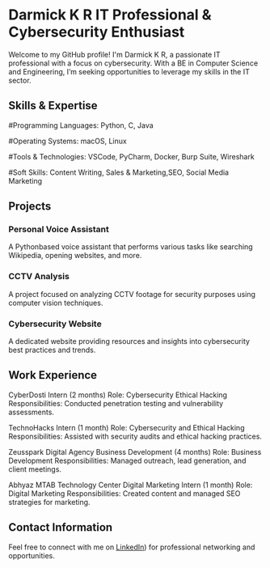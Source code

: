 # Darmick K R  IT Professional & Cybersecurity Enthusiast

Welcome to my GitHub profile! I'm Darmick K R, a passionate IT professional with a focus on cybersecurity. With a BE in Computer Science and Engineering, I’m seeking opportunities to leverage my skills in the IT sector. 

## Skills & Expertise

 #Programming Languages: Python, C, Java
 
 #Operating Systems: macOS, Linux
 
 #Tools & Technologies: VSCode, PyCharm, Docker, Burp Suite, Wireshark
 
 #Soft Skills: Content Writing, Sales & Marketing,SEO, Social Media Marketing

## Projects

### Personal Voice Assistant
A Pythonbased voice assistant that performs various tasks like searching Wikipedia, opening websites, and more.

### CCTV Analysis
A project focused on analyzing CCTV footage for security purposes using computer vision techniques.

### Cybersecurity Website
A dedicated website providing resources and insights into cybersecurity best practices and trends.

## Work Experience

 CyberDosti  Intern (2 months)
   Role: Cybersecurity Ethical Hacking
   Responsibilities: Conducted penetration testing and vulnerability assessments.

 TechnoHacks  Intern (1 month)
   Role: Cybersecurity and Ethical Hacking
   Responsibilities: Assisted with security audits and ethical hacking practices.

 Zeusspark Digital Agency  Business Development (4 months)
   Role: Business Development
   Responsibilities: Managed outreach, lead generation, and client meetings.

 Abhyaz MTAB Technology Center  Digital Marketing Intern (1 month)
   Role: Digital Marketing
   Responsibilities: Created content and managed SEO strategies for marketing.

## Contact Information

Feel free to connect with me on [LinkedIn](https://www.linkedin.com/in/darmick/)) for professional networking and opportunities.

